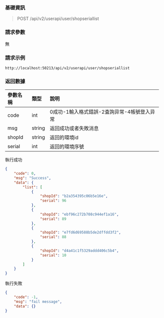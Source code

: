 ### 基礎資訊

> POST /api/v2/userapi/user/shopseriallist

### 請求參數

無

### 請求示例

```
http://localhost:50213/api/v2/userapi/user/shopseriallist
```

### 返回數據

| 參數名稱 | 類型 | 說明                                |
| :-------- | :------ | :------------------------------------- |
| code     | int    | 0成功-1輸入格式錯誤-2査詢异常-4帳號登入异常 |
| msg      | string | 返回成功或者失敗消息        |
| shopId      | string | 返回的環境id         |
| serial      | int | 返回的環境序號         |

執行成功

```json
{
    "code": 0,
    "msg": "Success",
    "data": {
        "list": [
            {
                "shopId": "b2a354395c06b5e16e",
                "serial": 96
            },
            {
                "shopId": "ebf96c272b708c944ef1a16",
                "serial": 89
            },
            {
                "shopId": "e7fd6d69588b5de2dffdd3f2",
                "serial": 88
            },
            {
                "shopId": "d4a41c1f5329addd406c5b4",
                "serial": 10
            }
        ]
    }
}
```

執行失敗

```json
{
    "code": -1,
    "msg": "fail message",
    "data": {}
}
```


